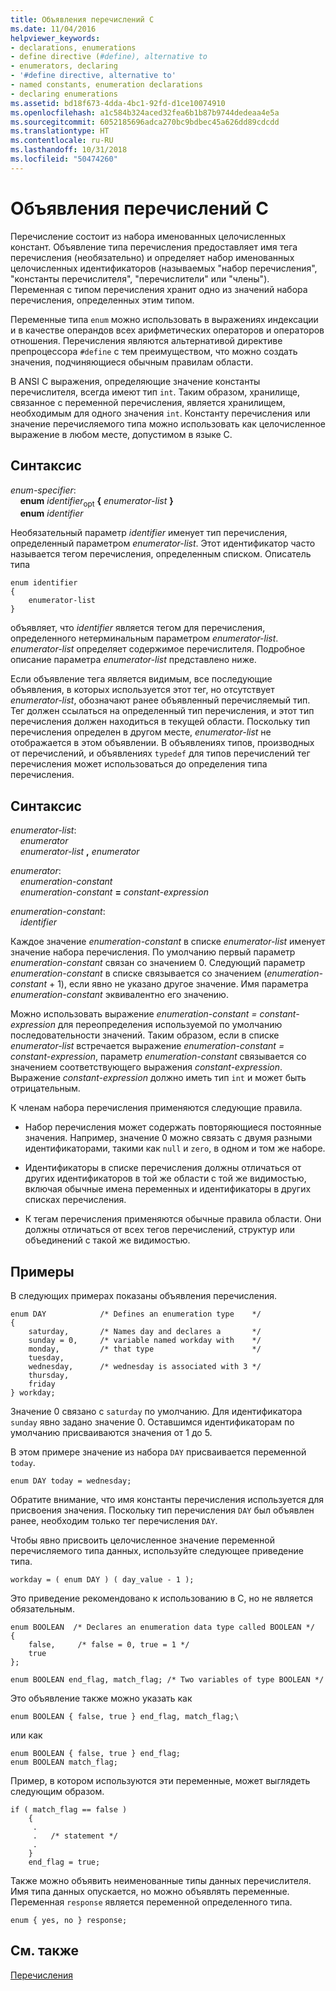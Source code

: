 ```yaml
---
title: Объявления перечислений C
ms.date: 11/04/2016
helpviewer_keywords:
- declarations, enumerations
- define directive (#define), alternative to
- enumerators, declaring
- '#define directive, alternative to'
- named constants, enumeration declarations
- declaring enumerations
ms.assetid: bd18f673-4dda-4bc1-92fd-d1ce10074910
ms.openlocfilehash: a1c584b324aced32fea6b1b87b9744dedeaa4e5a
ms.sourcegitcommit: 6052185696adca270bc9bdbec45a626dd89cdcdd
ms.translationtype: HT
ms.contentlocale: ru-RU
ms.lasthandoff: 10/31/2018
ms.locfileid: "50474260"
---
```

# <a name="c-enumeration-declarations"></a>Объявления перечислений C

Перечисление состоит из набора именованных целочисленных констант. Объявление типа перечисления предоставляет имя тега перечисления (необязательно) и определяет набор именованных целочисленных идентификаторов (называемых "набор перечисления", "константы перечислителя", "перечислители" или "члены"). Переменная с типом перечисления хранит одно из значений набора перечисления, определенных этим типом.

Переменные типа `enum` можно использовать в выражениях индексации и в качестве операндов всех арифметических операторов и операторов отношения. Перечисления являются альтернативой директиве препроцессора `#define` с тем преимуществом, что можно создать значения, подчиняющиеся обычным правилам области.

В ANSI C выражения, определяющие значение константы перечислителя, всегда имеют тип `int`. Таким образом, хранилище, связанное с переменной перечисления, является хранилищем, необходимым для одного значения `int`. Константу перечисления или значение перечисляемого типа можно использовать как целочисленное выражение в любом месте, допустимом в языке C.

## <a name="syntax"></a>Синтаксис

*enum-specifier*:<br/>
&nbsp;&nbsp;&nbsp;&nbsp;**enum** *identifier*<sub>opt</sub> **{** *enumerator-list* **}**<br/>
&nbsp;&nbsp;&nbsp;&nbsp;**enum** *identifier*

Необязательный параметр *identifier* именует тип перечисления, определенный параметром *enumerator-list*. Этот идентификатор часто называется тегом перечисления, определенным списком. Описатель типа

```
enum identifier
{
    enumerator-list
}
```

объявляет, что *identifier* является тегом для перечисления, определенного нетерминальным параметром *enumerator-list*. *enumerator-list* определяет содержимое перечислителя. Подробное описание параметра *enumerator-list* представлено ниже.

Если объявление тега является видимым, все последующие объявления, в которых используется этот тег, но отсутствует *enumerator-list*, обозначают ранее объявленный перечисляемый тип. Тег должен ссылаться на определенный тип перечисления, и этот тип перечисления должен находиться в текущей области. Поскольку тип перечисления определен в другом месте, *enumerator-list* не отображается в этом объявлении. В объявлениях типов, производных от перечислений, и объявлениях `typedef` для типов перечислений тег перечисления может использоваться до определения типа перечисления.

## <a name="syntax"></a>Синтаксис

*enumerator-list*:<br/>
&nbsp;&nbsp;&nbsp;&nbsp;*enumerator*<br/>
&nbsp;&nbsp;&nbsp;&nbsp;*enumerator-list* **,** *enumerator*

*enumerator*:<br/>
&nbsp;&nbsp;&nbsp;&nbsp;*enumeration-constant*<br/>
&nbsp;&nbsp;&nbsp;&nbsp;*enumeration-constant* **=** *constant-expression*

*enumeration-constant*:<br/>
&nbsp;&nbsp;&nbsp;&nbsp;*identifier*

Каждое значение *enumeration-constant* в списке *enumerator-list* именует значение набора перечисления. По умолчанию первый параметр *enumeration-constant* связан со значением 0. Следующий параметр *enumeration-constant* в списке связывается со значением (*enumeration-constant* + 1), если явно не указано другое значение. Имя параметра *enumeration-constant* эквивалентно его значению.

Можно использовать выражение *enumeration-constant = constant-expression* для переопределения используемой по умолчанию последовательности значений. Таким образом, если в списке *enumerator-list* встречается выражение *enumeration-constant = constant-expression*, параметр *enumeration-constant* связывается со значением соответствующего выражения *constant-expression*. Выражение *constant-expression* должно иметь тип `int` и может быть отрицательным.

К членам набора перечисления применяются следующие правила.

- Набор перечисления может содержать повторяющиеся постоянные значения. Например, значение 0 можно связать с двумя разными идентификаторами, такими как `null` и `zero`, в одном и том же наборе.

- Идентификаторы в списке перечисления должны отличаться от других идентификаторов в той же области с той же видимостью, включая обычные имена переменных и идентификаторы в других списках перечисления.

- К тегам перечисления применяются обычные правила области. Они должны отличаться от всех тегов перечислений, структур или объединений с такой же видимостью.

## <a name="examples"></a>Примеры

В следующих примерах показаны объявления перечисления.

```
enum DAY            /* Defines an enumeration type    */
{
    saturday,       /* Names day and declares a       */
    sunday = 0,     /* variable named workday with    */
    monday,         /* that type                      */
    tuesday,
    wednesday,      /* wednesday is associated with 3 */
    thursday,
    friday
} workday;
```

Значение 0 связано с `saturday` по умолчанию. Для идентификатора `sunday` явно задано значение 0. Оставшимся идентификаторам по умолчанию присваиваются значения от 1 до 5.

В этом примере значение из набора `DAY` присваивается переменной `today`.

```
enum DAY today = wednesday;
```

Обратите внимание, что имя константы перечисления используется для присвоения значения. Поскольку тип перечисления `DAY` был объявлен ранее, необходим только тег перечисления `DAY`.

Чтобы явно присвоить целочисленное значение переменной перечисляемого типа данных, используйте следующее приведение типа.

```
workday = ( enum DAY ) ( day_value - 1 );
```

Это приведение рекомендовано к использованию в С, но не является обязательным.

```
enum BOOLEAN  /* Declares an enumeration data type called BOOLEAN */
{
    false,     /* false = 0, true = 1 */
    true
};

enum BOOLEAN end_flag, match_flag; /* Two variables of type BOOLEAN */
```

Это объявление также можно указать как

```
enum BOOLEAN { false, true } end_flag, match_flag;\
```

или как

```
enum BOOLEAN { false, true } end_flag;
enum BOOLEAN match_flag;
```

Пример, в котором используются эти переменные, может выглядеть следующим образом.

```
if ( match_flag == false )
    {
     .
     .   /* statement */
     .
    }
    end_flag = true;
```

Также можно объявить неименованные типы данных перечислителя. Имя типа данных опускается, но можно объявлять переменные. Переменная `response` является переменной определенного типа.

```
enum { yes, no } response;
```

## <a name="see-also"></a>См. также

[Перечисления](../cpp/enumerations-cpp.md)